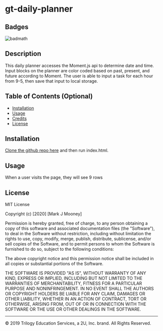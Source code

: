 # gt-daily-planner

## Badges

![badmath](https://img.shields.io/github/last-commit/mjmoon15/gt-daily-planner)


## Description 

This daily planner accesses the Moment.js api to determine date and time. Input blocks on the planner are color coded based on past, present, and future according to Moment. The user is able to input a task for each hour from 9-5, then save that input to local storage. 


## Table of Contents (Optional)

* [Installation](#installation)
* [Usage](#usage)
* [Credits](#credits)
* [License](#license)


## Installation

[Clone the github repo here](https://github.com/mjmoon15/gt-daily-planner) and then run index.html.


## Usage 

When a user visits the page, they will see 9 rows 



## License

MIT License

Copyright (c) [2020] [Mark J Mooney]

Permission is hereby granted, free of charge, to any person obtaining a copy
of this software and associated documentation files (the "Software"), to deal
in the Software without restriction, including without limitation the rights
to use, copy, modify, merge, publish, distribute, sublicense, and/or sell
copies of the Software, and to permit persons to whom the Software is
furnished to do so, subject to the following conditions:

The above copyright notice and this permission notice shall be included in all
copies or substantial portions of the Software.

THE SOFTWARE IS PROVIDED "AS IS", WITHOUT WARRANTY OF ANY KIND, EXPRESS OR
IMPLIED, INCLUDING BUT NOT LIMITED TO THE WARRANTIES OF MERCHANTABILITY,
FITNESS FOR A PARTICULAR PURPOSE AND NONINFRINGEMENT. IN NO EVENT SHALL THE
AUTHORS OR COPYRIGHT HOLDERS BE LIABLE FOR ANY CLAIM, DAMAGES OR OTHER
LIABILITY, WHETHER IN AN ACTION OF CONTRACT, TORT OR OTHERWISE, ARISING FROM,
OUT OF OR IN CONNECTION WITH THE SOFTWARE OR THE USE OR OTHER DEALINGS IN THE
SOFTWARE.


---
© 2019 Trilogy Education Services, a 2U, Inc. brand. All Rights Reserved.

